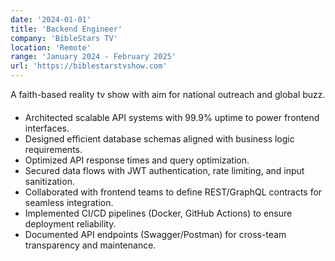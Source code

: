```yaml
---
date: '2024-01-01'
title: 'Backend Engineer'
company: 'BibleStars TV'
location: 'Remote'
range: 'January 2024 - February 2025'
url: 'https://biblestarstvshow.com'
---
```


A faith-based reality tv show with aim for national outreach and global buzz.

####

- Architected scalable API systems with 99.9% uptime to power frontend interfaces.
- Designed efficient database schemas aligned with business logic requirements.
- Optimized API response times and query optimization.
- Secured data flows with JWT authentication, rate limiting, and input sanitization.
- Collaborated with frontend teams to define REST/GraphQL contracts for seamless integration.
- Implemented CI/CD pipelines (Docker, GitHub Actions) to ensure deployment reliability.
- Documented API endpoints (Swagger/Postman) for cross-team transparency and maintenance.
